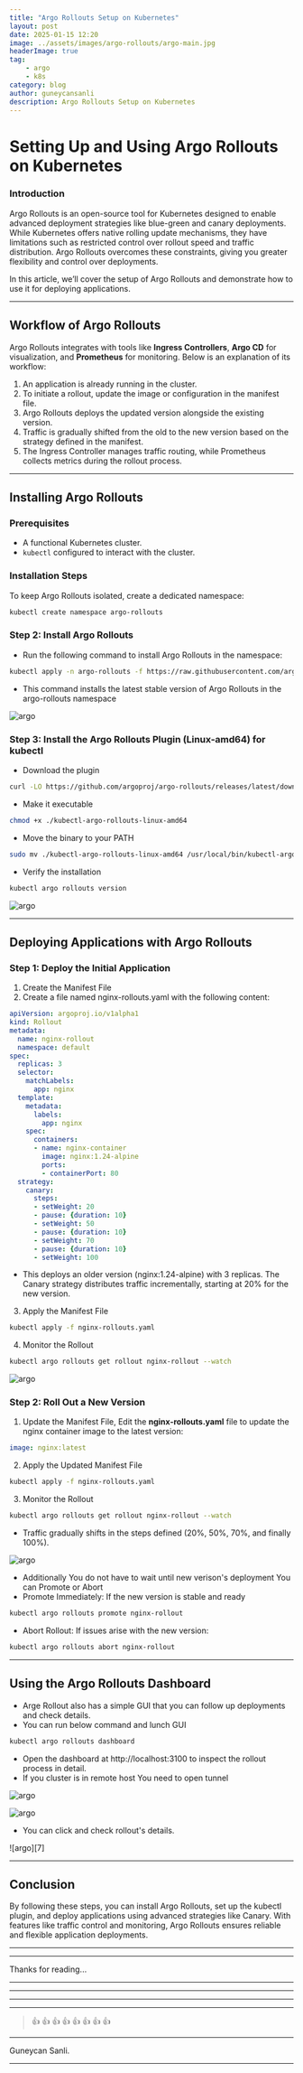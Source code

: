 ```yaml
---
title: "Argo Rollouts Setup on Kubernetes"
layout: post
date: 2025-01-15 12:20
image: ../assets/images/argo-rollouts/argo-main.jpg
headerImage: true
tag:
    - argo
    - k8s
category: blog
author: guneycansanli
description: Argo Rollouts Setup on Kubernetes
---
```


# Setting Up and Using Argo Rollouts on Kubernetes

### Introduction

Argo Rollouts is an open-source tool for Kubernetes designed to enable advanced deployment strategies like blue-green and canary   deployments. While Kubernetes offers native rolling update mechanisms, they have limitations such as restricted control over rollout speed and traffic distribution. Argo Rollouts overcomes these constraints, giving you greater flexibility and control over deployments.

In this article, we’ll cover the setup of Argo Rollouts and demonstrate how to use it for deploying applications.

---

## Workflow of Argo Rollouts

Argo Rollouts integrates with tools like **Ingress Controllers**, **Argo CD** for visualization, and **Prometheus** for monitoring. Below is an explanation of its workflow:

1. An application is already running in the cluster.
2. To initiate a rollout, update the image or configuration in the manifest file.
3. Argo Rollouts deploys the updated version alongside the existing version.
4. Traffic is gradually shifted from the old to the new version based on the strategy defined in the manifest.
5. The Ingress Controller manages traffic routing, while Prometheus collects metrics during the rollout process.

---

## Installing Argo Rollouts

### Prerequisites
- A functional Kubernetes cluster.
- `kubectl` configured to interact with the cluster.

### Installation Steps

To keep Argo Rollouts isolated, create a dedicated namespace:
```bash
kubectl create namespace argo-rollouts
```


### Step 2: Install Argo Rollouts

- Run the following command to install Argo Rollouts in the namespace:
```bash
kubectl apply -n argo-rollouts -f https://raw.githubusercontent.com/argoproj/argo-rollouts/stable/manifests/install.yaml
```

- This command installs the latest stable version of Argo Rollouts in the argo-rollouts namespace

![argo][1]


### Step 3: Install the Argo Rollouts Plugin (Linux-amd64) for kubectl


- Download the plugin
```bash
curl -LO https://github.com/argoproj/argo-rollouts/releases/latest/download/kubectl-argo-rollouts-linux-amd64
```

- Make it executable
```bash
chmod +x ./kubectl-argo-rollouts-linux-amd64
```

- Move the binary to your PATH
```bash
sudo mv ./kubectl-argo-rollouts-linux-amd64 /usr/local/bin/kubectl-argo-rollouts
```

- Verify the installation
```bash
kubectl argo rollouts version
```

![argo][2]


---

## Deploying Applications with Argo Rollouts

### Step 1: Deploy the Initial Application

1. Create the Manifest File
2. Create a file named nginx-rollouts.yaml with the following content:

```yaml
apiVersion: argoproj.io/v1alpha1
kind: Rollout
metadata:
  name: nginx-rollout
  namespace: default
spec:
  replicas: 3
  selector:
    matchLabels:
      app: nginx
  template:
    metadata:
      labels:
        app: nginx
    spec:
      containers:
      - name: nginx-container
        image: nginx:1.24-alpine
        ports:
        - containerPort: 80
  strategy:
    canary:
      steps:
      - setWeight: 20
      - pause: {duration: 10}
      - setWeight: 50
      - pause: {duration: 10}
      - setWeight: 70
      - pause: {duration: 10}
      - setWeight: 100
```

- This deploys an older version (nginx:1.24-alpine) with 3 replicas. The Canary strategy distributes traffic incrementally, starting at 20% for the new version.

3. Apply the Manifest File
```bash
kubectl apply -f nginx-rollouts.yaml
```

4. Monitor the Rollout
```bash
kubectl argo rollouts get rollout nginx-rollout --watch
```

![argo][3]

### Step 2: Roll Out a New Version

1. Update the Manifest File, Edit the **nginx-rollouts.yaml** file to update the nginx container image to the latest version:
```yaml
image: nginx:latest
```

2. Apply the Updated Manifest File
```bash
kubectl apply -f nginx-rollouts.yaml
```

3. Monitor the Rollout
```bash
kubectl argo rollouts get rollout nginx-rollout --watch
```

- Traffic gradually shifts in the steps defined (20%, 50%, 70%, and finally 100%).

![argo][4]

- Additionally You do not have to wait until new verison's deployment You can Promote or Abort
- Promote Immediately: If the new version is stable and ready
```bash
kubectl argo rollouts promote nginx-rollout
```

- Abort Rollout: If issues arise with the new version:
```bash
kubectl argo rollouts abort nginx-rollout
```

---

## Using the Argo Rollouts Dashboard

- Arge Rollout also has a simple GUI that you can follow up deployments and check details.
- You can run below command and lunch GUI
```bash
kubectl argo rollouts dashboard
```

- Open the dashboard at http://localhost:3100 to inspect the rollout process in detail. 
- If you cluster is in remote host You need to open tunnel 

![argo][5]


![argo][6]

- You can click and check rollout's details.

![argo][7]


---


## Conclusion

By following these steps, you can install Argo Rollouts, set up the kubectl plugin, and deploy applications using advanced strategies like Canary. With features like traffic control and monitoring, Argo Rollouts ensures reliable and flexible application deployments.


* * *

---

Thanks for reading...

---

---

---

---

> :+1: :+1: :+1: :+1: :+1: :+1: :+1: :+1:

---

Guneycan Sanli.

---

[1]: ../assets/images/argo-rollouts/argo-1.jpg
[2]: ../assets/images/argo-rollouts/argo-2.jpg
[3]: ../assets/images/argo-rollouts/argo-3.jpg
[4]: ../assets/images/argo-rollouts/argo-4.jpg
[5]: ../assets/images/argo-rollouts/argo-5.jpg
[6]: ../assets/images/argo-rollouts/argo-6.jpg
[6]: ../assets/images/argo-rollouts/argo-7.jpg


